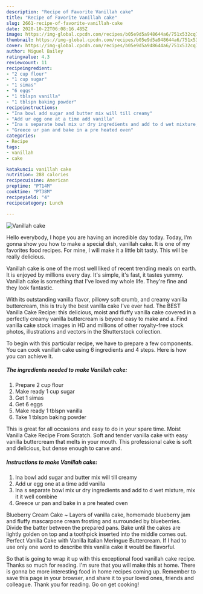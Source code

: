 ```yaml
---
description: "Recipe of Favorite Vanillah cake"
title: "Recipe of Favorite Vanillah cake"
slug: 2661-recipe-of-favorite-vanillah-cake
date: 2020-10-22T06:08:16.485Z
image: https://img-global.cpcdn.com/recipes/b05e9d5a948644a6/751x532cq70/vanillah-cake-recipe-main-photo.jpg
thumbnail: https://img-global.cpcdn.com/recipes/b05e9d5a948644a6/751x532cq70/vanillah-cake-recipe-main-photo.jpg
cover: https://img-global.cpcdn.com/recipes/b05e9d5a948644a6/751x532cq70/vanillah-cake-recipe-main-photo.jpg
author: Miguel Bailey
ratingvalue: 4.3
reviewcount: 11
recipeingredient:
- "2 cup flour"
- "1 cup sugar"
- "1 simas"
- "6 eggs"
- "1 tblspn vanilla"
- "1 tblspn baking powder"
recipeinstructions:
- "Ina bowl add sugar and butter mix will till creamy"
- "Add ur egg one at a time add vanilla"
- "Ina s separate bowl mix ur dry ingredients and add to d wet mixture, mix it it well combine"
- "Greece ur pan and bake in a pre heated oven"
categories:
- Recipe
tags:
- vanillah
- cake

katakunci: vanillah cake 
nutrition: 288 calories
recipecuisine: American
preptime: "PT14M"
cooktime: "PT38M"
recipeyield: "4"
recipecategory: Lunch

---
```



![Vanillah cake](https://img-global.cpcdn.com/recipes/b05e9d5a948644a6/751x532cq70/vanillah-cake-recipe-main-photo.jpg)

Hello everybody, I hope you are having an incredible day today. Today, I'm gonna show you how to make a special dish, vanillah cake. It is one of my favorites food recipes. For mine, I will make it a little bit tasty. This will be really delicious.

Vanillah cake is one of the most well liked of recent trending meals on earth. It is enjoyed by millions every day. It's simple, it's fast, it tastes yummy. Vanillah cake is something that I've loved my whole life. They're fine and they look fantastic.

With its outstanding vanilla flavor, pillowy soft crumb, and creamy vanilla buttercream, this is truly the best vanilla cake I&#39;ve ever had. The BEST Vanilla Cake Recipe: this delicious, moist and fluffy vanilla cake covered in a perfectly creamy vanilla buttercream is beyond easy to make and a. Find vanilla cake stock images in HD and millions of other royalty-free stock photos, illustrations and vectors in the Shutterstock collection.


To begin with this particular recipe, we have to prepare a few components. You can cook vanillah cake using 6 ingredients and 4 steps. Here is how you can achieve it.

<!--inarticleads1-->

##### The ingredients needed to make Vanillah cake:

1. Prepare 2 cup flour
1. Make ready 1 cup sugar
1. Get 1 simas
1. Get 6 eggs
1. Make ready 1 tblspn vanilla
1. Take 1 tblspn baking powder


This is great for all occasions and easy to do in your spare time. Moist Vanilla Cake Recipe From Scratch. Soft and tender vanilla cake with easy vanilla buttercream that melts in your mouth. This professional cake is soft and delicious, but dense enough to carve and. 

<!--inarticleads2-->

##### Instructions to make Vanillah cake:

1. Ina bowl add sugar and butter mix will till creamy
1. Add ur egg one at a time add vanilla
1. Ina s separate bowl mix ur dry ingredients and add to d wet mixture, mix it it well combine
1. Greece ur pan and bake in a pre heated oven


Blueberry Cream Cake ~ Layers of vanilla cake, homemade blueberry jam and fluffy mascarpone cream frosting and surrounded by blueberries. Divide the batter between the prepared pans. Bake until the cakes are lightly golden on top and a toothpick inserted into the middle comes out. Perfect Vanilla Cake with Vanilla Italian Meringue Buttercream. If I had to use only one word to describe this vanilla cake it would be flavorful. 

So that is going to wrap it up with this exceptional food vanillah cake recipe. Thanks so much for reading. I'm sure that you will make this at home. There is gonna be more interesting food in home recipes coming up. Remember to save this page in your browser, and share it to your loved ones, friends and colleague. Thank you for reading. Go on get cooking!
